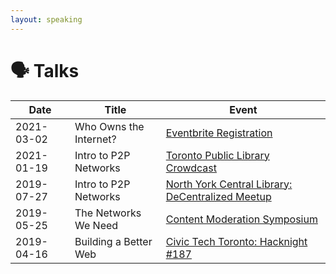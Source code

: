 ```yaml
---
layout: speaking
---
```


# 🗣️ Talks


| Date       | Title                 | Event                                                                                                                           |
|------------|-----------------------|---------------------------------------------------------------------------------------------------------------------------------|
| 2021-03-02 | Who Owns the Internet? | [Eventbrite Registration](https://www.eventbrite.ca/e/who-owns-the-internet-tickets-142024867201) |
| 2021-01-19 | Intro to P2P Networks | [Toronto Public Library Crowdcast](https://www.crowdcast.io/e/peernetworks/) |
| 2019-07-27 | Intro to P2P Networks | [North York Central Library: DeCentralized Meetup](https://tomesh.net/2019-07-27/north-york-central-library/) |
| 2019-05-25 | The Networks We Need  | [Content Moderation Symposium](https://contentmoderation.art/)                                                                  |
| 2019-04-16 | Building a Better Web | [Civic Tech Toronto: Hacknight #187](https://www.youtube.com/watch?v=Qg9-k7tguvI)                                                 |
